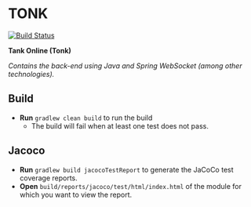 # TONK

[![Build Status](https://travis-ci.org/nielsdelestinne/tonk-backend.svg?branch=master)](https://travis-ci.org/nielsdelestinne/tonk-backend)

**Tank Online (Tonk)**

*Contains the back-end using Java and Spring WebSocket (among other technologies).*

## Build
- **Run** `gradlew clean build` to run the build
    - The build will fail when at least one test does not pass.

## Jacoco
- **Run** `gradlew build jacocoTestReport` to generate the JaCoCo test coverage reports.
- **Open** `build/reports/jacoco/test/html/index.html` of the module for which you want to view the report. 
